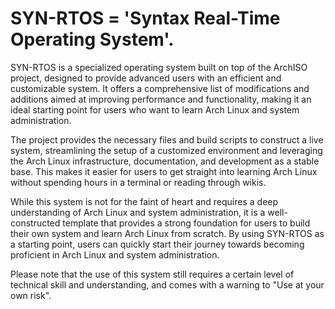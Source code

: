 # SYN-RTOS = 'Syntax Real-Time Operating System'.

SYN-RTOS is a specialized operating system built on top of the ArchISO project, designed to provide advanced users with an efficient and customizable system. It offers a comprehensive list of modifications and additions aimed at improving performance and functionality, making it an ideal starting point for users who want to learn Arch Linux and system administration.

The project provides the necessary files and build scripts to construct a live system, streamlining the setup of a customized environment and leveraging the Arch Linux infrastructure, documentation, and development as a stable base. This makes it easier for users to get straight into learning Arch Linux without spending hours in a terminal or reading through wikis.

While this system is not for the faint of heart and requires a deep understanding of Arch Linux and system administration, it is a well-constructed template that provides a strong foundation for users to build their own system and learn Arch Linux from scratch. By using SYN-RTOS as a starting point, users can quickly start their journey towards becoming proficient in Arch Linux and system administration.

Please note that the use of this system still requires a certain level of technical skill and understanding, and comes with a warning to "Use at your own risk".

